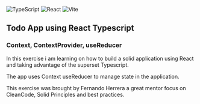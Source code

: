 ![TypeScript](https://img.shields.io/badge/typescript-%23007ACC.svg?style=for-the-badge&logo=typescript&logoColor=white)
![React](https://img.shields.io/badge/react-%2320232a.svg?style=for-the-badge&logo=react&logoColor=%2361DAFB)
![Vite](https://img.shields.io/badge/vite-%23646CFF.svg?style=for-the-badge&logo=vite&logoColor=white)

## Todo App using React Typescript
### Context, ContextProvider, useReducer

In this exercise i am learning on how to build a solid application using React and taking advantage of the superset Typescript.

The app uses Context useReducer to manage state in the application.

This exercise was brought by <a>Fernando Herrera</a> a great mentor focus on CleanCode, Solid Principles and best practices.

